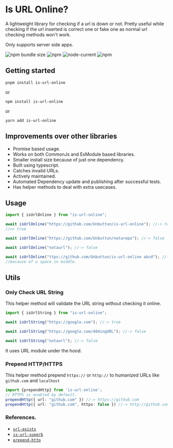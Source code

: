 # Is URL Online?

A lightweight library for checking if a url is down or not. Pretty useful while checking if the url inserted is correct one or fake one as normal url checking methods won't work.

Only supports server side apps.

![npm bundle size](https://img.shields.io/bundlephobia/minzip/is-url-online?logo=files&style=for-the-badge)
![npm](https://img.shields.io/npm/v/is-url-online?logo=npm&style=for-the-badge)
![node-current](https://img.shields.io/badge/Node-%3E=12-success?style=for-the-badge&logo=node)
![npm](https://img.shields.io/npm/dw/is-url-online?style=for-the-badge)

## Getting started

`pnpm install is-url-online`

or

`npm install is-url-online`

or

`yarn add is-url-online`

## Improvements over other libraries

- Promise based usage.
- Works on both CommonJs and EsModule based libraries.
- Smaller install size because of just one dependency.
- Built using typescript.
- Catches invalid URLs.
- Actively maintained.
- Automated Dependency update and publishing after successful tests.
- Has helper methods to deal with extra usecases.

## Usage

```ts
import { isUrlOnline } from "is-url-online";

await isUrlOnline("https://github.com/Unbuttun/is-url-online"); //-> true
//=> true

await isUrlOnline("https://github.com/Unbuttun/notarepo"); //-> false

await isUrlOnline("notaurl"); //-> false

await isUrlOnline("ttps://github.com/Unbuttun/is-url-online abcd"); //-> true
//because of a space in middle.
```

## Utils
### Only Check URL String

This helper method will validate the URL string without checking it online.
```ts
import { isUrlString } from "is-url-online";

await isUrlString("https://google.com"); //-> true

await isUrlString("https://google.com/404ingURL"); //-> false

await isUrlString("notaurl"); //-> false
```
It uses URL module under the hood.


### Prepend HTTP/HTTPS

This helper method prepend `https://` or `http://` to humanized URLs like `github.com` and `localhost`
```ts
import {prependHttp} from 'is-url-online';
// HTTPS is enabled by default.
prependHttp({ url: "github.com" }) //-> https://github.com
prependHttp({ url: "github.com", https: false }) //-> http://github.com
```


### References.
- [`url-exists`](https://github.com/boblauer/url-exists)
- [`is-url-superb`](https://github.com/sindresorhus/is-url-superb)
- [`prepend-http`](https://github.com/sindresorhus/prepend-http)
